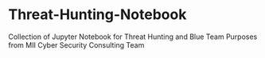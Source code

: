 # Threat-Hunting-Notebook
Collection of Jupyter Notebook for Threat Hunting and Blue Team Purposes from MII Cyber Security Consulting Team
